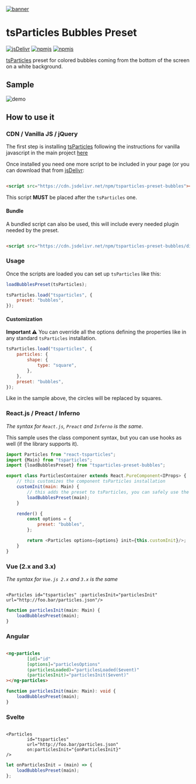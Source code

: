 [![banner](https://particles.js.org/images/banner2.png)](https://particles.js.org)

# tsParticles Bubbles Preset

[![jsDelivr](https://data.jsdelivr.com/v1/package/npm/tsparticles-preset-bubbles/badge)](https://www.jsdelivr.com/package/npm/tsparticles) [![npmjs](https://badge.fury.io/js/tsparticles-preset-bubbles.svg)](https://www.npmjs.com/package/tsparticles-preset-bubbles) [![npmjs](https://img.shields.io/npm/dt/tsparticles-preset-bubbles)](https://www.npmjs.com/package/tsparticles-preset-bubbles)

[tsParticles](https://github.com/matteobruni/tsparticles) preset for colored bubbles coming from the bottom of the
screen on a white background.

## Sample

![demo](https://raw.githubusercontent.com/matteobruni/tsparticles/v1/presets/bubbles/images/sample.png)

## How to use it

### CDN / Vanilla JS / jQuery

The first step is installing [tsParticles](https://github.com/matteobruni/tsparticles) following the instructions for
vanilla javascript in the main project [here](https://github.com/matteobruni/tsparticles)

Once installed you need one more script to be included in your page (or you can download that
from [jsDelivr](https://www.jsdelivr.com/package/npm/tsparticles-preset-bubbles):

```html

<script src="https://cdn.jsdelivr.net/npm/tsparticles-preset-bubbles"></script>
```

This script **MUST** be placed after the `tsParticles` one.

#### Bundle

A bundled script can also be used, this will include every needed plugin needed by the preset.

```html

<script src="https://cdn.jsdelivr.net/npm/tsparticles-preset-bubbles/dist/tsparticles.preset.bubbles.bundle.min.js"></script>
```

### Usage

Once the scripts are loaded you can set up `tsParticles` like this:

```javascript
loadBubblesPreset(tsParticles);

tsParticles.load("tsparticles", {
    preset: "bubbles",
});
```

#### Customization

**Important ⚠️**
You can override all the options defining the properties like in any standard `tsParticles` installation.

```javascript
tsParticles.load("tsparticles", {
    particles: {
        shape: {
            type: "square",
        },
    },
    preset: "bubbles",
});
```

Like in the sample above, the circles will be replaced by squares.

### React.js / Preact / Inferno

_The syntax for `React.js`, `Preact` and `Inferno` is the same_.

This sample uses the class component syntax, but you can use hooks as well (if the library supports it).

```javascript
import Particles from "react-tsparticles";
import {Main} from "tsparticles";
import {loadBubblesPreset} from "tsparticles-preset-bubbles";

export class ParticlesContainer extends React.PureComponent<IProps> {
    // this customizes the component tsParticles installation
    customInit(main: Main) {
        // this adds the preset to tsParticles, you can safely use the
        loadBubblesPreset(main);
    }

    render() {
        const options = {
            preset: "bubbles",
        };

        return <Particles options={options} init={this.customInit}/>;
    }
}
```

### Vue (2.x and 3.x)

_The syntax for `Vue.js 2.x` and `3.x` is the same_

```vue

<Particles id="tsparticles" :particlesInit="particlesInit" url="http://foo.bar/particles.json"/>
```

```js
function particlesInit(main: Main) {
    loadBubblesPreset(main);
}
```

### Angular

```html

<ng-particles
        [id]="id"
        [options]="particlesOptions"
        (particlesLoaded)="particlesLoaded($event)"
        (particlesInit)="particlesInit($event)"
></ng-particles>
```

```ts
function particlesInit(main: Main): void {
    loadBubblesPreset(main);
}
```

### Svelte

```sveltehtml

<Particles
        id="tsparticles"
        url="http://foo.bar/particles.json"
        on:particlesInit="{onParticlesInit}"
/>
```

```js
let onParticlesInit = (main) => {
    loadBubblesPreset(main);
};
```
